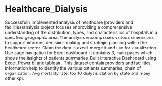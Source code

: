 # Healthcare_Dialysis
Successfully implemented analysis of healthcare (providers and facilities)analysis project focuses onproviding a comprehensive understanding of the distribution, types, and characteristics of hospitals in a specified geographic area. The analysis encompasses various dimensions to support informed decision- making and strategic planning within the healthcare sector.
Clean the data in excel, merge it and use for visualization.
Use page navigation for Excel dashboard, it contains 3, main pages which shows the insights of patients.summaries. Built interactive Dashboard using Excel, Power bi and tableau .
This dataset contain providers and facilities. information help to identify the various patients summaries, chain of organization. Avg mortality rate, top 10 dialysis station by state and many other kpi.
